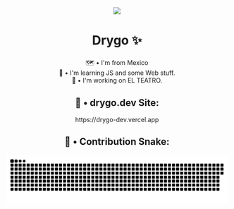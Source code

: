 <body>
  <div align="center">
  <div>
    <img height="200" src="https://avatars.githubusercontent.com/u/83435456?v=4"  />
  </div>
  
  ###
  
  <h1>Drygo ✨</h1>
  
  ###
  
  <p>🗺️ • I'm from Mexico<br>📖 • I'm learning JS and some Web stuff.<br>🔧 • I'm working on EL TEATRO.</p>
  
  ###
  
  <h2>🚀 • drygo.dev Site:</h2>
  <a" href="https://drygo-dev.vercel.app" rel="noopener">https://drygo-dev.vercel.app</a>
  
  <h2>🐍 • Contribution Snake:</h2>
  
  <picture>
     <source media="(prefers-color-scheme: dark)" srcset="https://raw.githubusercontent.com/xDrygo/xDrygo/output/github-snake-dark.svg" />
     <source media="(prefers-color-scheme: light)" srcset="https://raw.githubusercontent.com/xDrygo/xDrygo/output/github-snake.svg" />
     <img alt="github-snake" src="https://raw.githubusercontent.com/xDrygo/xDrygo/output/github-snake.svg" />
   </picture>
  
  ###
  </div>
</body>
